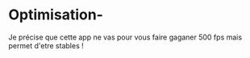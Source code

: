 # Optimisation-
Je précise que cette app ne vas pour vous faire gaganer 500 fps mais permet d'etre stables ! 
